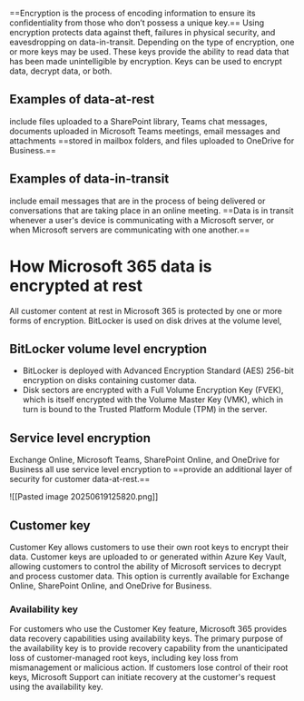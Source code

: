 ==Encryption is the process of encoding information to ensure its confidentiality from those who don’t possess a unique key.== Using encryption protects data against theft, failures in physical security, and eavesdropping on data-in-transit. Depending on the type of encryption, one or more keys may be used. These keys provide the ability to read data that has been made unintelligible by encryption. Keys can be used to encrypt data, decrypt data, or both.


## **Examples of data-at-rest** 
include files uploaded to a SharePoint library, Teams chat messages, documents uploaded in Microsoft Teams meetings, email messages and attachments ==stored in mailbox folders, and files uploaded to OneDrive for Business.==

## **Examples of data-in-transit**
include email messages that are in the process of being delivered or conversations that are taking place in an online meeting. ==Data is in transit whenever a user's device is communicating with a Microsoft server, or when Microsoft servers are communicating with one another.==



# How Microsoft 365 data is encrypted at rest
All customer content at rest in Microsoft 365 is protected by one or more forms of encryption. BitLocker is used on disk drives at the volume level,


## BitLocker volume level encryption

* BitLocker is deployed with Advanced Encryption Standard (AES) 256-bit encryption on disks containing customer data. 
* Disk sectors are encrypted with a Full Volume Encryption Key (FVEK), which is itself encrypted with the Volume Master Key (VMK), which in turn is bound to the Trusted Platform Module (TPM) in the server.

## Service level encryption
Exchange Online, Microsoft Teams, SharePoint Online, and OneDrive for Business all use service level encryption to ==provide an additional layer of security for customer data-at-rest.==

![[Pasted image 20250619125820.png]]

## Customer key
Customer Key allows customers to use their own root keys to encrypt their data. Customer keys are uploaded to or generated within Azure Key Vault, allowing customers to control the ability of Microsoft services to decrypt and process customer data. This option is currently available for Exchange Online, SharePoint Online, and OneDrive for Business.

### Availability key
For customers who use the Customer Key feature, Microsoft 365 provides data recovery capabilities using availability keys. The primary purpose of the availability key is to provide recovery capability from the unanticipated loss of customer-managed root keys, including key loss from mismanagement or malicious action. If customers lose control of their root keys, Microsoft Support can initiate recovery at the customer's request using the availability key.
